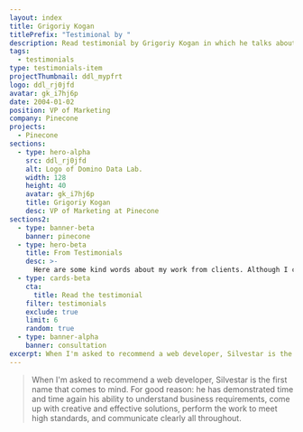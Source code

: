 ```yaml
---
layout: index
title: Grigoriy Kogan
titlePrefix: "Testimional by "
description: Read testimonial by Grigoriy Kogan in which he talks about his positive experience in working with Silvestar Bistrović.
tags:
  - testimonials
type: testimonials-item
projectThumbnail: ddl_mypfrt
logo: ddl_rj0jfd
avatar: gk_i7hj6p
date: 2004-01-02
position: VP of Marketing
company: Pinecone
projects:
  - Pinecone
sections:
  - type: hero-alpha
    src: ddl_rj0jfd
    alt: Logo of Domino Data Lab.
    width: 128
    height: 40
    avatar: gk_i7hj6p
    title: Grigoriy Kogan
    desc: VP of Marketing at Pinecone
sections2:
  - type: banner-beta
    banner: pinecone
  - type: hero-beta
    title: From Testimonials
    desc: >-
      Here are some kind words about my work from clients. Although I collaborated with clients from more than 10 countries, most of them came from **The United States**.
  - type: cards-beta
    cta:
      title: Read the testimonial
    filter: testimonials
    exclude: true
    limit: 6
    random: true
  - type: banner-alpha
    banner: consultation
excerpt: When I'm asked to recommend a web developer, Silvestar is the first name that comes to mind...
---
```


> When I'm asked to recommend a web developer, Silvestar is the first name that comes to mind. For good reason: he has demonstrated time and time again his ability to understand business requirements, come up with creative and effective solutions, perform the work to meet high standards, and communicate clearly all throughout.
